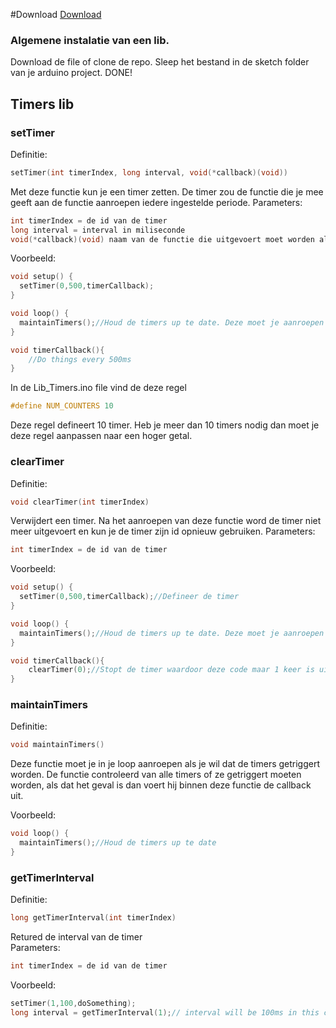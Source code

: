 #Download
[Download](https://raw.githubusercontent.com/downloads/marnick-hartgers/CodeEnvolved/master/Arduino/Lib_Timers/Lib_Timers.ino)

### Algemene instalatie van een lib. 
Download de file of clone de repo.
Sleep het bestand in de sketch folder van je arduino project.
DONE!

## Timers lib
### setTimer
Definitie:
````C
setTimer(int timerIndex, long interval, void(*callback)(void))
````
Met deze functie kun je een timer zetten. 
De timer zou de functie die je mee geeft aan de functie aanroepen iedere ingestelde periode.
Parameters:
````C
int timerIndex = de id van de timer
long interval = interval in miliseconde
void(*callback)(void) naam van de functie die uitgevoert moet worden als de timer klaar is
```` 
Voorbeeld:
````C
void setup() {
  setTimer(0,500,timerCallback);
}

void loop() {
  maintainTimers();//Houd de timers up te date. Deze moet je aanroepen wil je dat de lib werkt.
}

void timerCallback(){
    //Do things every 500ms
}
````
In de Lib_Timers.ino file vind de deze regel
````C
#define NUM_COUNTERS 10
````
Deze regel defineert 10 timer. Heb je meer dan 10 timers nodig dan moet je deze regel aanpassen naar een hoger getal.

### clearTimer
Definitie:
````C
void clearTimer(int timerIndex)
````
Verwijdert een timer.
Na het aanroepen van deze functie word de timer niet meer uitgevoert en kun je de timer zijn id opnieuw gebruiken.
Parameters:
````C
int timerIndex = de id van de timer
````
Voorbeeld:
````C
void setup() {
  setTimer(0,500,timerCallback);//Defineer de timer
}

void loop() {
  maintainTimers();//Houd de timers up te date. Deze moet je aanroepen wil je dat de lib werkt.
}

void timerCallback(){
    clearTimer(0);//Stopt de timer waardoor deze code maar 1 keer is uitgevoert na 500ms
}
````

### maintainTimers
Definitie:
````C
void maintainTimers()
````
Deze functie moet je in je loop aanroepen als je wil dat de timers getriggert worden.
De functie controleerd van alle timers of ze getriggert moeten worden, als dat het geval is dan voert hij binnen deze functie de callback uit.

Voorbeeld:
````C
void loop() {
  maintainTimers();//Houd de timers up te date
}
````
### getTimerInterval
Definitie:
````C
long getTimerInterval(int timerIndex)
````
Retured de interval van de timer  
Parameters:
````C
int timerIndex = de id van de timer
````
Voorbeeld:
````C
setTimer(1,100,doSomething);
long interval = getTimerInterval(1);// interval will be 100ms in this case
````
